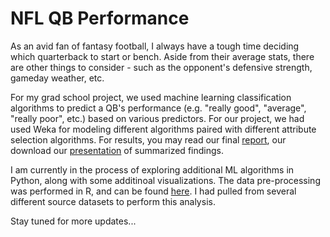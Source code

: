 # NFL QB Performance
 As an avid fan of fantasy football, I always have a tough time deciding which quarterback to start or bench. Aside from their average stats, there are other things to consider - such as the opponent's defensive strength, gameday weather, etc.
 
 For my grad school project, we used machine learning classification algorithms to predict a QB's performance (e.g. "really good", "average", "really poor", etc.) based on various predictors. For our project, we had used Weka for modeling different algorithms paired with different attribute selection algorithms. For results, you may read our final [report](https://nbviewer.jupyter.org/github/omshapira/NFL_QB_Performance/blob/master/Reports/Final_Report.pdf), our download our [presentation](https://github.com/omshapira/NFL_QB_Performance/blob/master/Reports/Presentation.pptx) of summarized findings.
 
I am currently in the process of exploring additional ML algorithms in Python, along with some additinoal visualizations. The data pre-processing was performed in R, and can be found [here](https://nbviewer.jupyter.org/github/omshapira/NFL_QB_Performance/blob/master/Data_Scrubbing_R/NFL_QB_Data_Scrubbing.html). I had pulled from several different source datasets to perform this analysis.

Stay tuned for more updates...
